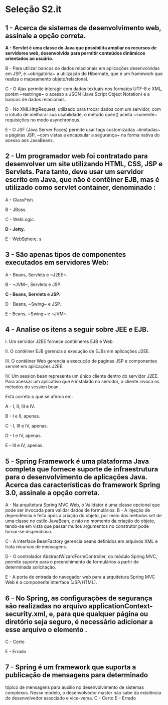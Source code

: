 
# Seleção S2.it

## 1 - Acerca de sistemas de desenvolvimento web, assinale a opção correta.

**A - Servlet é uma classe do Java que possibilita ampliar os recursos de servidores web, desenvolvida para permitir conteúdos dinâmicos orientados ao usuário.**

B - Para utilizar bancos de dados relacionais em aplicações desenvolvidas em JSP, é ~obrigatória~ a utilização do Hibernate, que é um framework que realiza o mapeamento objeto/relacional.

C - O Ajax permite interagir com dados textuais nos formatos UTF-8 e XML, porém ~restringe~ o acesso a JSON (Java Script Object Notation) e a bancos de dados relacionais.

D - No XMLHttpRequest, utilizado para trocar dados com um servidor, com o intuito de melhorar sua usabilidade, o método open() aceita ~somente~ requisições no modo asynchronous.

E - O JSF (Java Server Faces) permite usar tags customizadas ~limitadas~ a páginas JSP, ~com vistas a encapsular a segurança~ na forma nativa do acesso aos JavaBeans.


## 2 - Um programador web foi contratado para desenvolver um site utilizando HTML, CSS, JSP e Servlets. Para tanto, deve usar um servidor escrito em Java, que não é contêiner EJB, mas é utilizado como servlet container, denominado :

A - GlassFish.

B - JBoss. 

C - WebLogic. 

**D - Jetty.**

E - WebSphere. s


## 3 - São apenas tipos de componentes executados em servidores Web:

A - Beans, Servlets e ~J2EE~.

B - ~JVM~, Servlets e JSP.

**C - Beans, Servlets e JSP.**

D - Beans, ~Swing~ e JSP.

E - Beans, ~Swing~ e ~JVM~.

## 4 - Analise os itens a seguir sobre JEE e EJB.

I. Um servidor J2EE fornece contêineres EJB e Web.

II. O contêiner EJB gerencia a execução de EJBs em aplicações J2EE.

III. O contêiner Web gerencia a execução de páginas JSP e componentes servlet em aplicações J2EE.

IV. Um session bean representa um único cliente dentro do servidor J2EE. Para acessar um aplicativo que é instalado no servidor, o cliente invoca os métodos do session bean.

Está correto o que se afirma em:

A - I, II, III e IV.

B - I e II, apenas.

C - I, III e IV, apenas.

D - I e IV, apenas.

E - III e IV, apenas.


## 5 - Spring Framework é uma plataforma Java completa que fornece suporte de infraestrutura para o desenvolvimento de aplicações Java. Acerca das características do framework Spring 3.0, assinale a opção correta.

A - Na arquitetura Spring MVC Web, o Validator é uma classe opcional que pode ser invocada para validar dados de formulários.
B - A injeção de dependência é feita após a criação do objeto, por meio dos métodos set de uma classe no estilo JavaBean, e não no momento da criação do objeto, tendo-se em vista que passar muitos argumentos no construtor pode tornar-se dispendioso.

C - A interface BeanFactory gerencia beans definidos em arquivos XML e trata recursos de mensagens.

D - O controlador AbstractWizardFormController, do módulo Spring MVC, permite suporte para o preenchimento de formulários a partir de determinada solicitação.

E - A porta de entrada do navegador web para a arquitetura Spring MVC Web é a componente Interface (JSP/HTML).


## 6 - No Spring, as configurações de segurança são realizadas no arquivo applicationContext-security.xml, e, para que qualquer página ou diretório seja seguro, é necessário adicionar a esse arquivo o elemento <intercept-url>. 

C - Certo

E - Errado



## 7    - Spring é um framework que suporta a publicação de mensagens para determinado
tópico de mensagens para auxílio no desenvolvimento de sistemas complexos. Nesse
modelo, o desenvolvedor master não sabe da existência do desenvolvedor associado e
vice-versa.
C - Certo
E – Errado